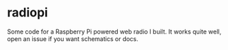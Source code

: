 # radiopi

Some code for a Raspberry Pi powered web radio I built. It works quite well, open an issue if you want schematics or docs.
